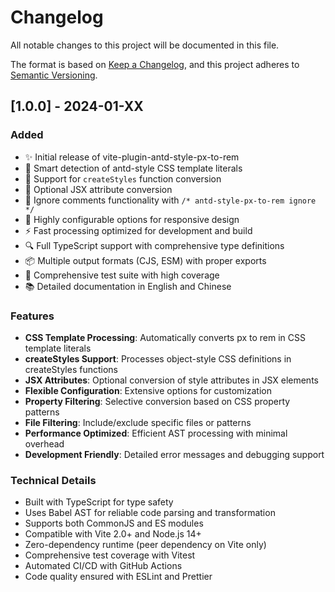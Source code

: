 # Changelog

All notable changes to this project will be documented in this file.

The format is based on [Keep a Changelog](https://keepachangelog.com/en/1.0.0/),
and this project adheres to [Semantic Versioning](https://semver.org/spec/v2.0.0.html).

## [1.0.0] - 2024-01-XX

### Added
- ✨ Initial release of vite-plugin-antd-style-px-to-rem
- 🎯 Smart detection of antd-style CSS template literals
- 🔧 Support for `createStyles` function conversion
- 🎨 Optional JSX attribute conversion
- 🚫 Ignore comments functionality with `/* antd-style-px-to-rem ignore */`
- 📱 Highly configurable options for responsive design
- ⚡ Fast processing optimized for development and build
- 🔍 Full TypeScript support with comprehensive type definitions
- 📦 Multiple output formats (CJS, ESM) with proper exports
- 🧪 Comprehensive test suite with high coverage
- 📚 Detailed documentation in English and Chinese

### Features
- **CSS Template Processing**: Automatically converts px to rem in CSS template literals
- **createStyles Support**: Processes object-style CSS definitions in createStyles functions
- **JSX Attributes**: Optional conversion of style attributes in JSX elements
- **Flexible Configuration**: Extensive options for customization
- **Property Filtering**: Selective conversion based on CSS property patterns
- **File Filtering**: Include/exclude specific files or patterns
- **Performance Optimized**: Efficient AST processing with minimal overhead
- **Development Friendly**: Detailed error messages and debugging support

### Technical Details
- Built with TypeScript for type safety
- Uses Babel AST for reliable code parsing and transformation
- Supports both CommonJS and ES modules
- Compatible with Vite 2.0+ and Node.js 14+
- Zero-dependency runtime (peer dependency on Vite only)
- Comprehensive test coverage with Vitest
- Automated CI/CD with GitHub Actions
- Code quality ensured with ESLint and Prettier 